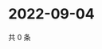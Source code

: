 # 2022-09-04

共 0 条

<!-- BEGIN WEIBO -->
<!-- 最后更新时间 Sun Sep 04 2022 19:13:35 GMT+0800 (China Standard Time) -->

<!-- END WEIBO -->
